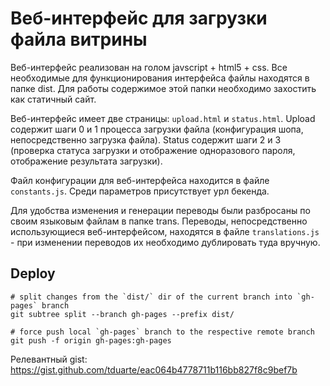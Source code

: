 # Веб-интерфейс для загрузки файла витрины

Веб-интерфейс реализован на голом javscript + html5 + css. Все необходимые для функционирования интерфейса файлы находятся в папке dist. Для работы содержимое этой папки необходимо захостить как статичный сайт.

Веб-интерфейс имеет две страницы: `upload.html` и `status.html`. Upload содержит шаги 0 и 1 процесса загрузки файла (конфигурация шопа, непосредственно загрузка файла). Status содержит шаги 2 и 3 (проверка статуса загрузки и отображение одноразового пароля, отображение результата загрузки).

Файл конфигурации для веб-интерфейса находится в файле `constants.js`. Среди параметров присутствует урл бекенда.

Для удобства изменения и генерации переводы были разбросаны по своим языковым файлам в папке trans. Переводы, непосредственно использующиеся веб-интерфейсом, находятся в файле `translations.js` - при изменении переводов их необходимо дублировать туда вручную.

## Deploy

```
# split changes from the `dist/` dir of the current branch into `gh-pages` branch
git subtree split --branch gh-pages --prefix dist/

# force push local `gh-pages` branch to the respective remote branch
git push -f origin gh-pages:gh-pages
```

Релевантный gist: https://gist.github.com/tduarte/eac064b4778711b116bb827f8c9bef7b
